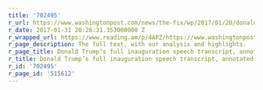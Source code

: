 ```yaml
---
title: '702495'
r_url: https://www.washingtonpost.com/news/the-fix/wp/2017/01/20/donald-trumps-full-inauguration-speech-transcript-annotated/
r_date: 2017-01-31 20:26:31.353000000 Z
r_wrapped_url: https://www.reading.am/p/4APZ/https://www.washingtonpost.com/news/the-fix/wp/2017/01/20/donald-trumps-full-inauguration-speech-transcript-annotated/
r_page_description: The full text, with our analysis and highlights.
r_page_title: Donald Trump’s full inauguration speech transcript, annotated
r_title: Donald Trump’s full inauguration speech transcript, annotated
r_id: '702495'
r_page_id: '515612'
---
```


